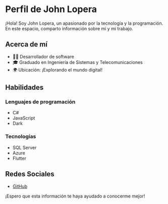 # Perfil de John Lopera

¡Hola! Soy John Lopera, un apasionado por la tecnología y la programación. En este espacio, comparto información sobre mí y mi trabajo.

## Acerca de mí

- 👨‍💻 Desarrollador de software
- 🎓 Graduado en Ingeniería de Sistemas y Telecomunicaciones
- 🌍 Ubicación: ¡Explorando el mundo digital!

## Habilidades

### Lenguajes de programación
- C#
- JavaScript
- Dark

### Tecnologías
- SQL Server
- Azure
- Flutter

## Redes Sociales

- [GitHub](https://github.com/johnlope)

¡Espero que esta información te haya ayudado a conocerme mejor!

